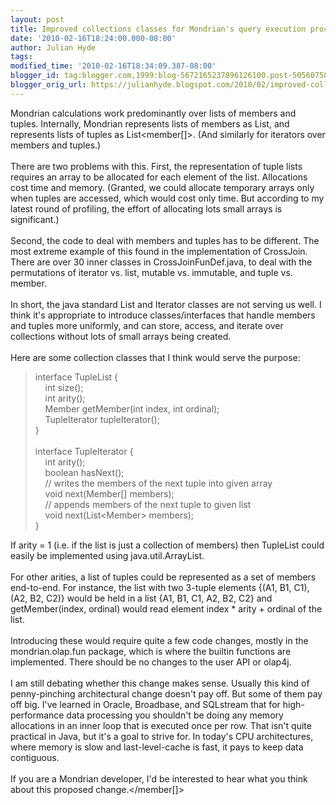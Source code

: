 ```yaml
---
layout: post
title: Improved collections classes for Mondrian's query execution process
date: '2010-02-16T18:24:00.000-08:00'
author: Julian Hyde
tags: 
modified_time: '2010-02-16T18:34:09.387-08:00'
blogger_id: tag:blogger.com,1999:blog-5672165237896126100.post-5056075833326780784
blogger_orig_url: https://julianhyde.blogspot.com/2010/02/improved-collections-classes-for.html
---
```


Mondrian calculations work predominantly over lists of members and tuples. Internally, Mondrian represents lists of members as List<member>, and represents lists of tuples as List<member[]>. (And similarly for iterators over members and tuples.)<br /><br />There are two problems with this. First, the representation of tuple lists requires an array to be allocated for each element of the list. Allocations cost time and memory. (Granted, we could allocate temporary arrays only when tuples are accessed, which would cost only time. But according to my latest round of profiling, the effort of allocating lots small arrays is significant.)<br /><br />Second, the code to deal with members and tuples has to be different. The most extreme example of this found in the implementation of CrossJoin. There are over 30 inner classes in CrossJoinFunDef.java, to deal with the permutations of iterator vs. list, mutable vs. immutable, and tuple vs. member.<br /><br />In short, the java standard List and Iterator classes are not serving us well. I think it's appropriate to introduce classes/interfaces that handle members and tuples more uniformly, and can store, access, and iterate over collections without lots of small arrays being created.<br /><br />Here are some collection classes that I think would serve the purpose:<br /><blockquote>interface TupleList {<br />&nbsp;&nbsp;&nbsp;&nbsp;int size();<br />&nbsp;&nbsp;&nbsp;&nbsp;int arity();<br />&nbsp;&nbsp;&nbsp;&nbsp;Member getMember(int index, int ordinal);<br />&nbsp;&nbsp;&nbsp;&nbsp;TupleIterator tupleIterator();<br />}<br /><br />interface TupleIterator {<br />&nbsp;&nbsp;&nbsp;&nbsp;int arity();<br />&nbsp;&nbsp;&nbsp;&nbsp;boolean hasNext();<br />&nbsp;&nbsp;&nbsp;&nbsp;// writes the members of the next tuple into given array<br />&nbsp;&nbsp;&nbsp;&nbsp;void next(Member[] members);<br />&nbsp;&nbsp;&nbsp;&nbsp;// appends members of the next tuple to given list<br />&nbsp;&nbsp;&nbsp;&nbsp;void next(List&lt;Member&gt; members);<br />}</blockquote>If arity = 1 (i.e. if the list is just a collection of members) then TupleList could easily be implemented using java.util.ArrayList.<br /><br />For other arities, a list of tuples could be represented as a set of members end-to-end. For instance, the list with two 3-tuple elements {(A1, B1, C1), (A2, B2, C2)} would be held in a list {A1, B1, C1, A2, B2, C2} and getMember(index, ordinal) would read element index * arity + ordinal of the list.<br /><br />Introducing these would require quite a few code changes, mostly in the mondrian.olap.fun package, which is where the builtin functions are implemented. There should be no changes to the user API or olap4j.<br /><br />I am still debating whether this change makes sense. Usually this kind of penny-pinching architectural change doesn't pay off. But some of them pay off big. I've learned in Oracle, Broadbase, and SQLstream that for high-performance data processing you shouldn't be doing any memory allocations in an inner loop that is executed once per row. That isn't quite practical in Java, but it's a goal to strive for. In today's CPU architectures, where memory is slow and last-level-cache is fast, it pays to keep data contiguous.<br /><br />If you are a Mondrian developer, I'd be interested to hear what you think about this proposed change.</member[]></member>